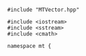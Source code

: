 ~~~ { .cpp }

#include "MTVector.hpp"

#include <iostream>
#include <sstream>
#include <cmath>

namespace mt {

~~~

